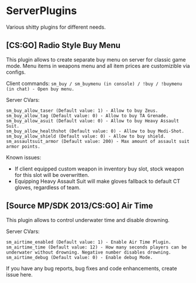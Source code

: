 # ServerPlugins
Various shitty plugins for different needs.

## [CS:GO] Radio Style Buy Menu 

This plugin allows to create separate buy menu on server for classic game mode. Menu items in weapons menu and all item prices are customizible via configs.

Client commands:
```sm_buy / sm_buymenu (in console) / !buy / !buymenu (in chat) - Open buy menu.```

Server CVars:
```
sm_buy_allow_taser (Default value: 1) - Allow to buy Zeus.
sm_buy_allow_tag (Default value: 0) - Allow to buy TA Grenade.
sm_buy_allow_asuit (Default value: 0) - Allow to buy Heavy Assault Suit.
sm_buy_allow_healthshot (Default value: 0) - Allow to buy Medi-Shot.
sm_buy_allow_shield (Default value: 0) - Allow to buy shield.
sm_assaultsuit_armor (Default value: 200) - Max amount of assault suit armor points.
```
Known issues:
- If client equipped custom weapon in inventory buy slot, stock weapon for this slot will be overwritten.
- Equipping Heavy Assault Suit will make gloves fallback to default CT gloves, regardless of team.

## [Source MP/SDK 2013/CS:GO] Air Time

This plugin allows to control underwater time and disable drowning.

Server CVars:
```
sm_airtime_enabled (Default value: 1) - Enable Air Time Plugin.
sm_airtime_time (Default value: 12) - How many seconds players can be underwater without drowning. Negative number disables drowning.
sm_airtime_debug (Default value: 0) - Enable debug Mode.
```

If you have any bug reports, bug fixes and code enhancements, create issue here.
